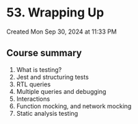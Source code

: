# 53. Wrapping Up
Created Mon Sep 30, 2024 at 11:33 PM

## Course summary
1. What is testing?
2. Jest and structuring tests
3. RTL queries
4. Multiple queries and debugging
5. Interactions
6. Function mocking, and network mocking
7. Static analysis testing
